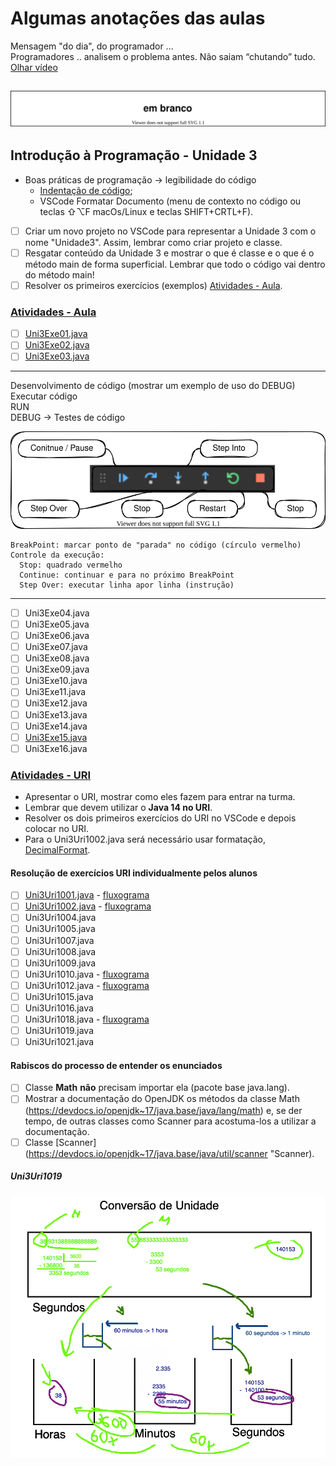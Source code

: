 <!--  FIXME:
### [Aula_07](Unidade3/aula.md#Aula_07 "	07-03-2022	segunda	")	07-03-2022	segunda
### [Aula_08](Unidade3/aula.md#Aula_08 "	09-03-2022	quarta		09-03-2022	quarta
### [Aula_09](Unidade3/aula.md#Aula_09 "	09-03-2022	quarta	")	09-03-2022	quarta
### [Aula_10](Unidade3/aula.md#Aula_10 "	14-03-2022	segunda	")	14-03-2022	segunda
### [Aula_11](Unidade3/aula.md#Aula_11 "	16-03-2022	quarta		16-03-2022	quarta
### [Aula_12](Unidade3/aula.md#Aula_12 "	16-03-2022	quarta	")	16-03-2022	quarta
-->

# Algumas anotações das aulas

Mensagem "do dia", do programador ...  
    Programadores .. analisem o problema antes.  Não saiam “chutando” tudo.  
    [Olhar vídeo](imgs/programador.mp4 "Olhar vídeo")  

## ![Rabiscos](aula.drawio.svg)

## Introdução à Programação - Unidade 3

- Boas práticas de programação -> legibilidade do código  
  - [Indentação de código](<https://pt.wikipedia.org/wiki/Indentação> "Indentação de código");  
  - VSCode Formatar Documento (menu de contexto no código ou teclas ⇧⌥F macOs/Linux e teclas SHIFT+CRTL+F).  
- [ ] Criar um novo projeto no VSCode para representar a Unidade 3 com o nome "Unidade3". Assim, lembrar como criar projeto e classe.  
- [ ] Resgatar conteúdo da Unidade 3 e mostrar o que é classe e o que é o método main de forma superficial. Lembrar que todo o código vai dentro do método main!  
- [ ] Resolver os primeiros exercícios (exemplos) [Atividades - Aula](atividadeAula.md "Atividades - Aula").  

<!-- TODO: 
comentar de saber quais imports devem ser usados.
Evitar algo do tipo: import java.util.* ; .. melhor import java.util.Scanner;
Pode usar View / Command Palette / >Organize Imports .. mas saber decidir qual usar
-->

### [Atividades - Aula](atividadeAula.md "Atividades - Aula")  

- [ ] [Uni3Exe01.java](src/Uni3Exe01.java "Uni3Exe01.java") <!-- prof. completo -->  
- [ ] [Uni3Exe02.java](src/Uni3Exe02.java "Uni3Exe02.java") <!-- prof. algoritmo 5 min. -->  
- [ ] [Uni3Exe03.java](src/Uni3Exe03.java "Uni3Exe03.java") <!-- 10 min. -->  

----
Desenvolvimento de código (mostrar um exemplo de uso do DEBUG)  
  Executar código  
    RUN  
    DEBUG -> Testes de código  

  ![Debug](imgs/debug.drawio.svg "Debug")  

    BreakPoint: marcar ponto de "parada" no código (círculo vermelho)  
    Controle da execução:  
      Stop: quadrado vermelho  
      Continue: continuar e para no próximo BreakPoint  
      Step Over: executar linha apor linha (instrução)  

<!-- para saber mais, avançado: <https://code.visualstudio.com/docs/java/java-debugging> -->
----

- [ ] Uni3Exe04.java  
- [ ] Uni3Exe05.java  
- [ ] Uni3Exe06.java
- [ ] Uni3Exe07.java  
- [ ] Uni3Exe08.java  
- [ ] Uni3Exe09.java  
- [ ] Uni3Exe10.java  <!-- prof. só o algoritmo -->  
- [ ] Uni3Exe11.java  
- [ ] Uni3Exe12.java  
- [ ] Uni3Exe13.java  
- [ ] Uni3Exe14.java  
- [ ] [Uni3Exe15.java](src/Uni3Exe15.java "Uni3Exe15.java") <!-- 15 min. -->  
- [ ] Uni3Exe16.java  

### [Atividades - URI](atividadeUri.md "Atividades - URI")

- Apresentar o URI, mostrar como eles fazem para entrar na turma.  
- Lembrar que devem utilizar o **Java 14 no URI**.  
- Resolver os dois primeiros exercícios do URI no VSCode e depois colocar no URI.  
- Para o Uni3Uri1002.java será necessário usar formatação, [DecimalFormat](/Exemplos/src/ExemploDecimalFormat.java "DecimalFormat").  

#### Resolução de exercícios URI individualmente pelos alunos  

- [ ] [Uni3Uri1001.java](src/Uni3Uri1001.java "Uni3Uri1001.java") - [fluxograma](fluxogramas/Uni3Uri1001.svg "fluxograma") <!-- prof. completo -->  
- [ ] [Uni3Uri1002.java](src/Uni3Uri1002.java "Uni3Uri1002.java") - [fluxograma](fluxogramas/Uni3Uri1002.svg "fluxograma") <!-- prof. algoritmo 10 min. -->  
- [ ] Uni3Uri1004.java  
- [ ] Uni3Uri1005.java  
- [ ] Uni3Uri1007.java  
- [ ] Uni3Uri1008.java  
- [ ] Uni3Uri1009.java  
- [ ] Uni3Uri1010.java - [fluxograma](fluxogramas/Uni3Uri1010.svg "fluxograma")  
- [ ] Uni3Uri1012.java - [fluxograma](fluxogramas/Uni3Uri1012.svg "fluxograma")  
- [ ] Uni3Uri1015.java  
- [ ] Uni3Uri1016.java  
- [ ] Uni3Uri1018.java - [fluxograma](fluxogramas/Uni3Uri1018.svg "fluxograma")  
- [ ] Uni3Uri1019.java  
- [ ] Uni3Uri1021.java  

#### Rabiscos do processo de entender os enunciados

- [ ] Classe **Math**  **não** precisam importar ela (pacote base java.lang).  
- [ ] Mostrar a documentação do OpenJDK os métodos da classe Math (<https://devdocs.io/openjdk~17/java.base/java/lang/math>) e, se der tempo, de outras classes como Scanner para acostuma-los a utilizar a documentação.  
- [ ] Classe [Scanner](<https://devdocs.io/openjdk~17/java.base/java/util/scanner> "Scanner).  

##### Uni3Uri1019

![Rabiscos do problema URI 1019](imgs/Uni3Uri1019.png "Rabiscos do problema URI 1019")  
